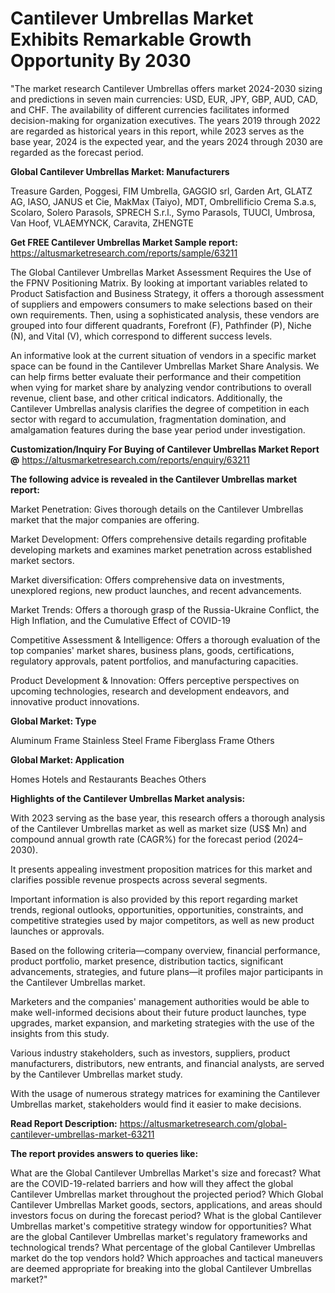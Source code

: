 <h1>Cantilever Umbrellas Market Exhibits Remarkable Growth Opportunity By 2030</h1>

"The market research Cantilever Umbrellas offers market 2024-2030 sizing and predictions in seven main currencies: USD, EUR, JPY, GBP, AUD, CAD, and CHF. The availability of different currencies facilitates informed decision-making for organization executives. The years 2019 through 2022 are regarded as historical years in this report, while 2023 serves as the base year, 2024 is the expected year, and the years 2024 through 2030 are regarded as the forecast period.

<b>Global Cantilever Umbrellas Market: Manufacturers</b>

Treasure Garden, Poggesi, FIM Umbrella, GAGGIO srl, Garden Art, GLATZ AG, IASO, JANUS et Cie, MakMax (Taiyo), MDT, Ombrellificio Crema S.a.s, Scolaro, Solero Parasols, SPRECH S.r.l., Symo Parasols, TUUCI, Umbrosa, Van Hoof, VLAEMYNCK, Caravita, ZHENGTE

<b>Get FREE Cantilever Umbrellas Market Sample report:</b> <a href="https://altusmarketresearch.com/reports/sample/63211">https://altusmarketresearch.com/reports/sample/63211</a>

The Global Cantilever Umbrellas Market Assessment Requires the Use of the FPNV Positioning Matrix. By looking at important variables related to Product Satisfaction and Business Strategy, it offers a thorough assessment of suppliers and empowers consumers to make selections based on their own requirements. Then, using a sophisticated analysis, these vendors are grouped into four different quadrants, Forefront (F), Pathfinder (P), Niche (N), and Vital (V), which correspond to different success levels.

An informative look at the current situation of vendors in a specific market space can be found in the Cantilever Umbrellas Market Share Analysis. We can help firms better evaluate their performance and their competition when vying for market share by analyzing vendor contributions to overall revenue, client base, and other critical indicators. Additionally, the Cantilever Umbrellas analysis clarifies the degree of competition in each sector with regard to accumulation, fragmentation domination, and amalgamation features during the base year period under investigation.

<b>Customization/Inquiry For Buying of Cantilever Umbrellas Market Report @</b> <a href="https://altusmarketresearch.com/reports/enquiry/63211">https://altusmarketresearch.com/reports/enquiry/63211</a>

<b>The following advice is revealed in the Cantilever Umbrellas market report:</b>

Market Penetration: Gives thorough details on the Cantilever Umbrellas market that the major companies are offering.

Market Development: Offers comprehensive details regarding profitable developing markets and examines market penetration across established market sectors.

Market diversification: Offers comprehensive data on investments, unexplored regions, new product launches, and recent advancements.

Market Trends: Offers a thorough grasp of the Russia-Ukraine Conflict, the High Inflation, and the Cumulative Effect of COVID-19

Competitive Assessment & Intelligence: Offers a thorough evaluation of the top companies' market shares, business plans, goods, certifications, regulatory approvals, patent portfolios, and manufacturing capacities.

Product Development & Innovation: Offers perceptive perspectives on upcoming technologies, research and development endeavors, and innovative product innovations.

<b>Global Market: Type</b>

Aluminum Frame
Stainless Steel Frame
Fiberglass Frame
Others

<b>Global Market: Application</b>

Homes
Hotels and Restaurants
Beaches
Others


<b>Highlights of the Cantilever Umbrellas Market analysis:</b>

With 2023 serving as the base year, this research offers a thorough analysis of the Cantilever Umbrellas market as well as market size (US$ Mn) and compound annual growth rate (CAGR%) for the forecast period (2024–2030).

It presents appealing investment proposition matrices for this market and clarifies possible revenue prospects across several segments.

Important information is also provided by this report regarding market trends, regional outlooks, opportunities, opportunities, constraints, and competitive strategies used by major competitors, as well as new product launches or approvals.

Based on the following criteria—company overview, financial performance, product portfolio, market presence, distribution tactics, significant advancements, strategies, and future plans—it profiles major participants in the Cantilever Umbrellas market.

Marketers and the companies' management authorities would be able to make well-informed decisions about their future product launches, type upgrades, market expansion, and marketing strategies with the use of the insights from this study.

Various industry stakeholders, such as investors, suppliers, product manufacturers, distributors, new entrants, and financial analysts, are served by the Cantilever Umbrellas market study.

With the usage of numerous strategy matrices for examining the Cantilever Umbrellas market, stakeholders would find it easier to make decisions.

<b>Read Report Description:</b> <a href="https://altusmarketresearch.com/global-cantilever-umbrellas-market-63211">https://altusmarketresearch.com/global-cantilever-umbrellas-market-63211</a>

<b>The report provides answers to queries like:</b>

What are the Global Cantilever Umbrellas Market's size and forecast?
What are the COVID-19-related barriers and how will they affect the global Cantilever Umbrellas market throughout the projected period?
Which Global Cantilever Umbrellas Market goods, sectors, applications, and areas should investors focus on during the forecast period?
What is the global Cantilever Umbrellas market's competitive strategy window for opportunities?
What are the global Cantilever Umbrellas market's regulatory frameworks and technological trends?
What percentage of the global Cantilever Umbrellas market do the top vendors hold?
Which approaches and tactical maneuvers are deemed appropriate for breaking into the global Cantilever Umbrellas market?"
